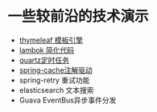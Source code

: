 # 一些较前沿的技术演示

- [thymeleaf 模板引擎](docs/thymeleaf.md)
- [lambok 简化代码](docs/lombok.md)
- [quartz定时任务](docs/quartz.md)
- [spring-cache注解驱动](docs/cache.md)
- spring-retry 重试功能
- elasticsearch 文本搜索
- Guava EventBus异步事件分发